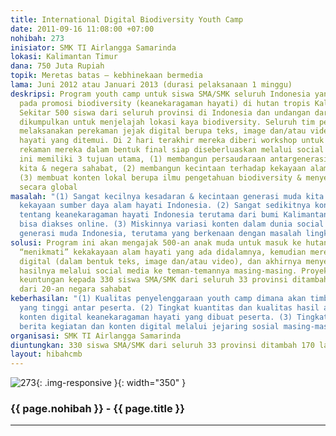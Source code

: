 ```yaml
---
title: International Digital Biodiversity Youth Camp
date: 2011-09-16 11:08:00 +07:00
nohibah: 273
inisiator: SMK TI Airlangga Samarinda
lokasi: Kalimantan Timur
dana: 750 Juta Rupiah
topik: Meretas batas – kebhinekaan bermedia
lama: Juni 2012 atau Januari 2013 (durasi pelaksanaan 1 minggu)
deskripsi: Program youth camp untuk siswa SMA/SMK seluruh Indonesia yang difokuskan
  pada promosi biodiversity (keanekaragaman hayati) di hutan tropis Kalimantan Timur.
  Sekitar 500 siswa dari seluruh provinsi di Indonesia dan undangan dari negara sahabat
  dikumpulkan untuk menjelajah lokasi kaya biodiversity. Seluruh tim peserta wajib
  melaksanakan perekaman jejak digital berupa teks, image dan/atau video berisi keanekaragaman
  hayati yang ditemui. Di 2 hari terakhir mereka diberi workshop untuk mewujudkan
  rekaman mereka dalam bentuk final siap diseberluaskan melalui social media. Program
  ini memiliki 3 tujuan utama, (1) membangun persaudaraan antargenerasi muda bangsa
  kita & negera sahabat, (2) membangun kecintaan terhadap kekayaan alam nusantara,
  (3) membuat konten lokal berupa ilmu pengetahuan biodiversity & menyebarluaskannya
  secara global
masalah: "(1) Sangat kecilnya kesadaran & kecintaan generasi muda kita terhadap besarnya
  kekayaan sumber daya alam hayati Indonesia. (2) Sangat sedikitnya konten digital
  tentang keanekaragaman hayati Indonesia terutama dari bumi Kalimantan Timur yang
  bisa diakses online. (3) Miskinnya variasi konten dalam dunia social media dikalangan
  generasi muda Indonesia, terutama yang berkenaan dengan masalah lingkungan hidup"
solusi: Program ini akan mengajak 500-an anak muda untuk masuk ke hutan dan langsung
  “menikmati” kekakayaan alam hayati yang ada didalamnya, kemudian merekamnya secara
  digital (dalam bentuk teks, image dan/atau video), dan akhirnya menyebarluaskan
  hasilnya melalui social media ke teman-temannya masing-masing. Proyek ini akan memberi
  keuntungan kepada 330 siswa SMA/SMK dari seluruh 33 provinsi ditambah 170 lainnya
  dari 20-an negara sahabat
keberhasilan: "(1) Kualitas penyelenggaraan youth camp dimana akan timbul rasa persaudaraan
  yang tinggi antar peserta. (2) Tingkat kuantitas dan kualitas hasil akhir berupa
  konten digital keanekaragaman hayati yang dibuat peserta. (3) Tingkat ketersebaran
  berita kegiatan dan konten digital melalui jejaring sosial masing-masing peserta"
organisasi: SMK TI Airlangga Samarinda
diuntungkan: 330 siswa SMA/SMK dari seluruh 33 provinsi ditambah 170 lainnya dari 20-an negara sahabat
layout: hibahcmb
---
```


![273](/static/img/hibahcmb/273.png){: .img-responsive }{: width="350" }

### {{ page.nohibah }} - {{ page.title }}

---
